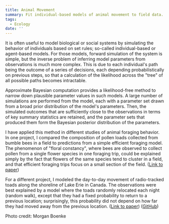 ```yaml
---
title: Animal Movement
summary: Fit individual-based models of animal movement to field data.
tags:
  - Ecology
date: ''
---
```


It is often useful to model biological or social systems by simulating the behavior of individuals based on set rules; so-called individual-based or agent-based models. For those models, forward simulation of the system is simple, but the inverse problem of inferring model parameters from observations is much more complex. This is due to each individual's path being the outcome of a series of decisions, each depending probabilistically on previous steps, so that a calculation of the likelihood across the "tree" of all possible paths becomes intractable. 

Approximate Bayesian computation provides a likelihood-free method to narrow down plausible parameter values in such models. A large number of simulations are performed from the model, each with a parameter set drawn from a broad prior distribution of the model's parameters. Then, the simulated outcomes that are sufficiently close to the observations in terms of key summary statistics are retained, and the parameter sets that produced them form the Bayesian posterior distribution of the parameters.

I have applied this method in different studies of animal foraging behavior. In one project, I compared the composition of pollen loads collected from bumble bees in a field to predictions from a simple efficient foraging model. The phenomenon of "floral constancy", where bees are observed to collect pollen from a single flower species in one foraging trip, could be explained simply by the fact that flowers of the same species tend to cluster in a field, and that efficient foraging trips focus on a small section of the field. ([Link to paper](https://www.sciencedirect.com/science/article/abs/pii/S0304380015002689))

For a different project, I modeled the day-to-day movement of radio-tracked toads along the shoreline of Lake Erie in Canada. The observations were best explained by a model where the toads randomly relocated each night (random walk), except that they had a fixed probability to return to a previous location; surprisingly, this probability did not depend on how far they had moved away from the previous location. ([Link to paper](https://www.sciencedirect.com/science/article/abs/pii/S030438001630850X)) ([GitHub](https://github.com/pmarchand1/fowlers-toad-move))

Photo credit: Morgan Boenke
